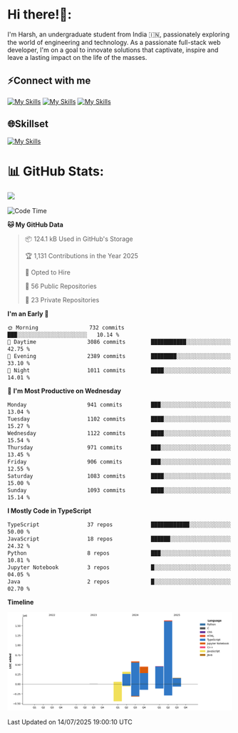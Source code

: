 
# Hi there!👋:
<p> I'm Harsh, an undergraduate student from India 🇮🇳, passionately exploring the world of engineering and technology. As a passionate full-stack web developer, I'm on a goal to innovate solutions that captivate, inspire and leave a lasting impact on the life of the masses. </p>

## ⚡Connect with me

[![My Skills](https://skillicons.dev/icons?i=gmail)](mailto:harshpandey.tech@gmail.com) [![My Skills](https://skillicons.dev/icons?i=linkedin)](https://linkedin.com/in/harsh3dev) [![My Skills](https://skillicons.dev/icons?i=twitter)](https://x.com/harshxai)

## 🌐Skillset
[![My Skills](https://skillicons.dev/icons?i=js,ts,react,nextjs,nodejs,tailwind,mongo,express,postgres,prisma,html,css,docker,aws,cpp,git,vscode,figma)](https://skillicons.dev)


# 📊 GitHub Stats:
![](https://komarev.com/ghpvc/?username=harsh3dev)

<!--START_SECTION:waka-->
![Code Time](http://img.shields.io/badge/Code%20Time-317%20hrs%2021%20mins-blue)

**🐱 My GitHub Data** 

> 📦 124.1 kB Used in GitHub's Storage 
 > 
> 🏆 1,131 Contributions in the Year 2025
 > 
> 💼 Opted to Hire
 > 
> 📜 56 Public Repositories 
 > 
> 🔑 23 Private Repositories 
 > 
**I'm an Early 🐤** 

```text
🌞 Morning                732 commits         ███░░░░░░░░░░░░░░░░░░░░░░   10.14 % 
🌆 Daytime                3086 commits        ███████████░░░░░░░░░░░░░░   42.75 % 
🌃 Evening                2389 commits        ████████░░░░░░░░░░░░░░░░░   33.10 % 
🌙 Night                  1011 commits        ████░░░░░░░░░░░░░░░░░░░░░   14.01 % 
```
📅 **I'm Most Productive on Wednesday** 

```text
Monday                   941 commits         ███░░░░░░░░░░░░░░░░░░░░░░   13.04 % 
Tuesday                  1102 commits        ████░░░░░░░░░░░░░░░░░░░░░   15.27 % 
Wednesday                1122 commits        ████░░░░░░░░░░░░░░░░░░░░░   15.54 % 
Thursday                 971 commits         ███░░░░░░░░░░░░░░░░░░░░░░   13.45 % 
Friday                   906 commits         ███░░░░░░░░░░░░░░░░░░░░░░   12.55 % 
Saturday                 1083 commits        ████░░░░░░░░░░░░░░░░░░░░░   15.00 % 
Sunday                   1093 commits        ████░░░░░░░░░░░░░░░░░░░░░   15.14 % 
```


**I Mostly Code in TypeScript** 

```text
TypeScript               37 repos            ████████████░░░░░░░░░░░░░   50.00 % 
JavaScript               18 repos            ██████░░░░░░░░░░░░░░░░░░░   24.32 % 
Python                   8 repos             ███░░░░░░░░░░░░░░░░░░░░░░   10.81 % 
Jupyter Notebook         3 repos             █░░░░░░░░░░░░░░░░░░░░░░░░   04.05 % 
Java                     2 repos             █░░░░░░░░░░░░░░░░░░░░░░░░   02.70 % 
```



**Timeline**

![Lines of Code chart](https://raw.githubusercontent.com/harsh3dev/harsh3dev/main/assets/bar_graph.png)


 Last Updated on 14/07/2025 19:00:10 UTC
<!--END_SECTION:waka-->

